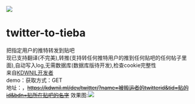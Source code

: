 ![](https://kdwnil.ml/favicon.ico)
# twitter-to-tieba
把指定用户的推特转发到贴吧<br />
现已支持翻译(不完美),转推(支持转任何推特用户的推到任何贴吧的任何帖子里面),自动写入log,无需数据库(数据库版待开发),检查cookie完整性<br />
来自[KDWNIL开发者](https://kdwnil.ml)<br />
demo：获取方式：GET<br />地址：，<del>https://kdwnil.ml/dev/twitter/?name=被搬运者的twitterid&tid=贴的id&bdn=贴所在贴吧的名字</del>
效果图:![](https://github.com/yaoyichi2011/kdwnilpic/blob/master/twtotb1.png)
